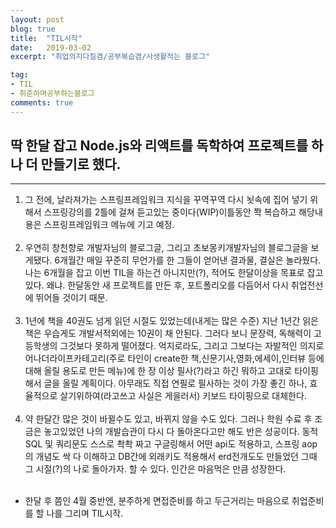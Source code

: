 ```yaml
---
layout: post
blog: true
title:  "TIL시작"
date:   2019-03-02
excerpt: "취업의지다질겸/공부복습겸/사생활적는 블로그"

tag:
- TIL
- 취준하며공부하는블로그
comments: true
---
```

## 딱 한달 잡고 Node.js와 리액트를 독학하여 프로젝트를 하나 더 만들기로 했다.
- - -

1. 그 전에, 날라져가는 스프링프레임워크 지식을 꾸역꾸역 다시 뇟속에 집어 넣기 위해서 스프링강의를 2틀에 걸쳐 듣고있는 중이다(WIP)이틀동안 쫙 복습하고 해당내용은 스프링프레임워크 메뉴에 기고 예정.<br><br>
2.  우연히 창천향로 개발자님의 블로그글, 그리고 초보몽키개발자님의 블로그글을 보게됐다. 6개월간 매일 꾸준히 무언가를 한 그들이 얻어낸 결과물, 결실은 놀라웠다. 나는 6개월을 잡고 이번 TIL을 하는건 아니지만(?), 적어도 한달이상을 목표로 잡고있다. 왜냐. 한달동안 새 프로젝트를 만든 후, 포트폴리오를 다듬어서 다시 취업전선에 뛰어들 것이기 때문.<br><br>
3.  1년에 책을 40권도 넘게 읽던 시절도 있었는데(내게는 많은 수준) 지난 1년간 읽은 책은 우습게도 개발서적외에는 10권이 채 안된다. 그러다 보니 문장력, 독해력이 고등학생의 그것보다 못하게 떨어졌다. 억지로라도, 그리고 그보다는 자발적인 의지로 어나더라이프카테고리(주로 타인이 create한 책,신문기사,영화,에세이,인터뷰 등에 대해 올릴 용도로 만든 메뉴)에 한 장 이상 필사(?)라고 하긴 뭐하고 고대로 타이핑해서 글을 올릴 계획이다. 아무래도 직접 연필로 필사하는 것이 가장 좋긴 하나, 효율적으로 살기위하여(라고쓰고 사실은 게을러서) 키보드 타이핑으로 대체한다.<br><br>
4. 약 한달간 많은 것이 바뀔수도 있고, 바뀌지 않을 수도 있다. 그러나 학원 수료 후 조금은 놓고있었던 나의 개발습관이 다시 다 돌아온다고만 해도 반은 성공이다. 동적SQL 및 쿼리문도 스스로 촥촥 짜고 구글링해서 어떤 api도 적용하고, 스프링 aop의 개념도 싹 다 이해하고 DB간에 외래키도 적용해서 erd전개도도 만들었던 그때 그 시절(?)의 나로 돌아가자. 할 수 있다. 인간은 마음먹은 만큼 성장한다.<br><br>


- 한달 후 쯤인 4월 중반엔, 분주하게 면접준비를 하고 두근거리는 마음으로 취업준비를 할 나를 그리며 TIL시작.